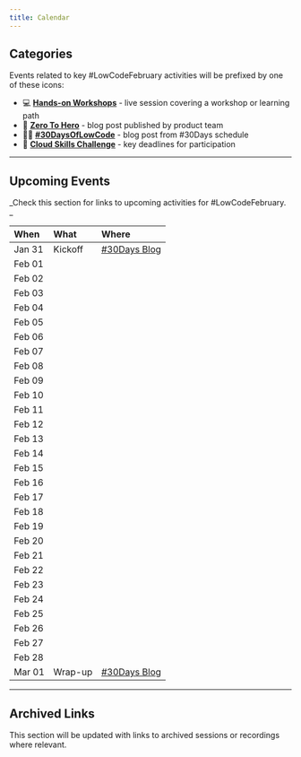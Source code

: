 ```yaml
---
title: Calendar
---
```


## Categories

Events related to key #LowCodeFebruary activities will be prefixed by one of these icons:

 * 💻 [**Hands-on Workshops**](/lowcode-februrary/AskTheExpert) - live session covering a workshop or learning path
 * 🚀 [**Zero To Hero**](/lowcode-februrary/ZeroToHero) - blog post published by product team
 * ✍🏽 [**#30DaysOfLowCode**](/lowcode-februrary/30Days) - blog post from #30Days schedule
 * 🎯 [**Cloud Skills Challenge**](/lowcode-februrary/CloudSkills) - key deadlines for participation

---

## Upcoming Events

_Check this section for links to upcoming activities for #LowCodeFebruary. _


| When | What | Where |
|:---|:---|:---|
| Jan 31 |  Kickoff  | [#30Days Blog](/blog)  |
| Feb 01 |  |  |
| Feb 02 |  |  |
| Feb 03 |  |  |
| Feb 04 |  |  |
| Feb 05 |  |  |
| Feb 06 |  |  |
| Feb 07 |  |  |
| Feb 08 |  |  |
| Feb 09 |  |  |
| Feb 10 |  |  |
| Feb 11 |  |  |
| Feb 12 |  |  |
| Feb 13 |  |  |
| Feb 14 |  |  |
| Feb 15 |  |  |
| Feb 16 |  |  |
| Feb 17 |  |  |
| Feb 18 |  |  |
| Feb 19 |  |  |
| Feb 20 |  |  |
| Feb 21 |  |  |
| Feb 22 |  |  |
| Feb 23 |  |  |
| Feb 24 |  |  |
| Feb 25 |  |  |
| Feb 26 |  |  |
| Feb 27 |  |  |
| Feb 28 |  |  |
| Mar 01 |  Wrap-up  | [#30Days Blog](/blog)  |

---

## Archived Links

This section will be updated with links to archived sessions or recordings where relevant.